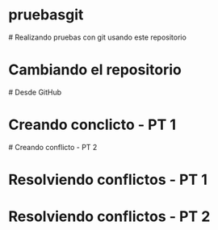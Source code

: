 # pruebasgit
# Realizando pruebas con git usando este repositorio
# Cambiando el repositorio
# Desde GitHub

# Creando conclicto - PT 1
# Creando conflicto - PT 2

# Resolviendo conflictos - PT 1
# Resolviendo conflictos - PT 2